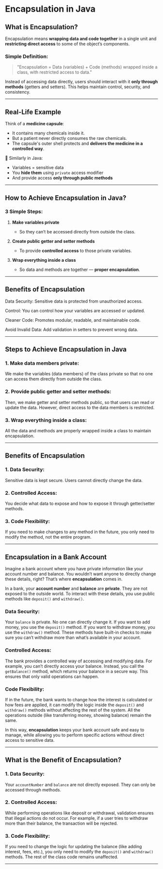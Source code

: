 #  Encapsulation in Java

##  What is Encapsulation?

Encapsulation means **wrapping data and code together** in a single unit and **restricting direct access** to some of the object’s components.

###  Simple Definition:

> "Encapsulation = Data (variables) + Code (methods) wrapped inside a class, with restricted access to data."

Instead of accessing data directly, users should interact with it **only through methods** (getters and setters). This helps maintain control, security, and consistency.

---

##  Real-Life Example

Think of a **medicine capsule**:

- It contains many chemicals inside it.
- But a patient never directly consumes the raw chemicals.
- The capsule's outer shell protects and **delivers the medicine in a controlled way**.

🔁 Similarly in Java:

- Variables = sensitive data  
- You **hide them** using `private` access modifier  
- And provide access **only through public methods**

---

##  How to Achieve Encapsulation in Java?

###  3 Simple Steps:

1. **Make variables private**
   - So they can’t be accessed directly from outside the class.

2. **Create public getter and setter methods**
   - To provide **controlled access** to those private variables.

3. **Wrap everything inside a class**
   - So data and methods are together — **proper encapsulation**.

---

## Benefits of Encapsulation
 Data Security: Sensitive data is protected from unauthorized access.

 Control: You can control how your variables are accessed or updated.

 Cleaner Code: Promotes modular, readable, and maintainable code.

 Avoid Invalid Data: Add validation in setters to prevent wrong data.

---

## Steps to Achieve Encapsulation in Java

### 1. Make data members private:
We make the variables (data members) of the class private so that no one can access them directly from outside the class.

### 2. Provide public getter and setter methods:
Then, we make getter and setter methods public, so that users can read or update the data. However, direct access to the data members is restricted.

### 3. Wrap everything inside a class:
All the data and methods are properly wrapped inside a class to maintain encapsulation.

---

## Benefits of Encapsulation

### 1. Data Security:
Sensitive data is kept secure. Users cannot directly change the data.

### 2. Controlled Access:
You decide what data to expose and how to expose it through getter/setter methods.

### 3. Code Flexibility:
If you need to make changes to any method in the future, you only need to modify the method, not the entire program.

---

## Encapsulation in a Bank Account

Imagine a bank account where you have private information like your account number and balance. You wouldn’t want anyone to directly change these details, right? That’s where **encapsulation** comes in.

In a bank, your **account number** and **balance** are **private**. They are not exposed to the outside world. To interact with these details, you use public methods like `deposit()` and `withdraw()`.

### Data Security:
Your `balance` is private. No one can directly change it. If you want to add money, you use the `deposit()` method. If you want to withdraw money, you use the `withdraw()` method. These methods have built-in checks to make sure you can’t withdraw more than what’s available in your account.

### Controlled Access:
The bank provides a controlled way of accessing and modifying data. For example, you can’t directly access your balance. Instead, you call the `getBalance()` method, which returns your balance in a secure way. This ensures that only valid operations can happen.

### Code Flexibility:
If in the future, the bank wants to change how the interest is calculated or how fees are applied, it can modify the logic inside the `deposit()` and `withdraw()` methods without affecting the rest of the system. All the operations outside (like transferring money, showing balance) remain the same.

In this way, **encapsulation** keeps your bank account safe and easy to manage, while allowing you to perform specific actions without direct access to sensitive data.

---

## What is the Benefit of Encapsulation?

### 1. Data Security:
Your `accountNumber` and `balance` are not directly exposed. They can only be accessed through methods.

### 2. Controlled Access:
While performing operations like deposit or withdrawal, validation ensures that illegal actions do not occur. For example, if a user tries to withdraw more than their balance, the transaction will be rejected.

### 3. Code Flexibility:
If you need to change the logic for updating the balance (like adding interest, fees, etc.), you only need to modify the `deposit()` and `withdraw()` methods. The rest of the class code remains unaffected.

---


